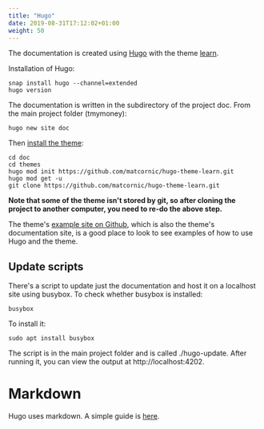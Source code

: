```yaml
---
title: "Hugo"
date: 2019-08-31T17:12:02+01:00
weight: 50
---
```


The documentation is created using [Hugo](https://gohugo.io) with the theme [learn](https://learn.netlify.com/).

Installation of Hugo:
```
snap install hugo --channel=extended
hugo version
```

The documentation is written in the subdirectory of the project doc.
From the main project folder (tmymoney):
```
hugo new site doc
```

Then [install the theme](https://learn.netlify.com/en/basics/installation/):
```
cd doc
cd themes
hugo mod init https://github.com/matcornic/hugo-theme-learn.git
hugo mod get -u
git clone https://github.com/matcornic/hugo-theme-learn.git
```

**Note that some of the theme isn't stored by git, so after cloning the project to another computer, you need to re-do the above step.**

The theme's [example site on Github](https://github.com/matcornic/hugo-theme-learn/tree/master/exampleSite), which is also the theme's documentation site, is a good place to look to see examples of how to use Hugo and the theme.

## Update scripts
There's a script to update just the documentation and host it on a localhost site using busybox. To check whether busybox is installed:
```
busybox
```

To install it:
```
sudo apt install busybox
```

The script is in the main project folder and is called ./hugo-update. After running it, you can view the output at http://localhost:4202.

# Markdown

Hugo uses markdown. A simple guide is [here](https://www.markdownguide.org).



